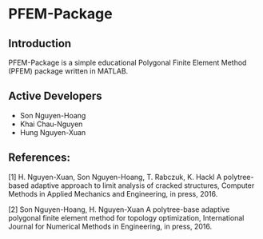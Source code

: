 # PFEM-Package

## Introduction

PFEM-Package is a simple educational Polygonal Finite Element Method (PFEM) package written in MATLAB.

## Active Developers
- Son Nguyen-Hoang
- Khai Chau-Nguyen
- Hung Nguyen-Xuan 

## References:
 [1]  H. Nguyen-Xuan, Son Nguyen-Hoang, T. Rabczuk, K. Hackl
      A polytree-based adaptive approach to limit analysis of cracked structures,
      Computer Methods in Applied Mechanics and Engineering, in press, 2016.

 [2]  Son Nguyen-Hoang, H. Nguyen-Xuan
      A polytree-base adaptive polygonal finite element method for topology optimization, 
      International Journal for Numerical Methods in Engineering, in press, 2016.

